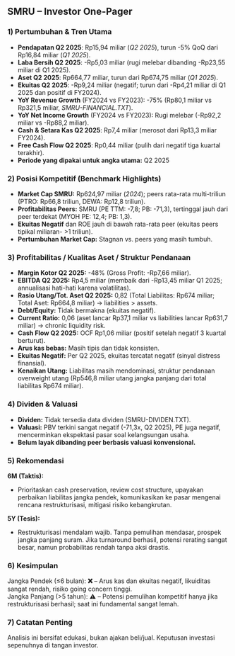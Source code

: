 ## SMRU – Investor One-Pager

### 1) Pertumbuhan & Tren Utama
- **Pendapatan Q2 2025**: Rp15,94 miliar (*Q2 2025*), turun -5% QoQ dari Rp16,84 miliar (*Q1 2025*).
- **Laba Bersih Q2 2025**: -Rp5,03 miliar (rugi melebar dibanding -Rp23,55 miliar di Q1 2025).
- **Aset Q2 2025**: Rp664,77 miliar, turun dari Rp674,75 miliar (*Q1 2025*).
- **Ekuitas Q2 2025**: -Rp9,24 miliar (negatif; turun dari -Rp4,21 miliar di Q1 2025 dan positif di FY2024).
- **YoY Revenue Growth** (FY2024 vs FY2023): -75% (Rp80,1 miliar vs Rp321,5 miliar, *SMRU-FINANCIAL.TXT*).
- **YoY Net Income Growth** (FY2024 vs FY2023): Rugi melebar (-Rp92,2 miliar vs -Rp88,2 miliar).
- **Cash & Setara Kas Q2 2025**: Rp7,4 miliar (merosot dari Rp13,3 miliar FY2024).
- **Free Cash Flow Q2 2025**: Rp0,44 miliar (pulih dari negatif tiga kuartal terakhir).
- **Periode yang dipakai untuk angka utama:** Q2 2025

### 2) Posisi Kompetitif (Benchmark Highlights)
- **Market Cap SMRU:** Rp624,97 miliar (*2024*); peers rata-rata multi-triliun (PTRO: Rp66,8 triliun, DEWA: Rp12,8 triliun).
- **Profitabilitas Peers:** SMRU (PE TTM: -7,8; PB: -71,3), tertinggal jauh dari peer terdekat (MYOH PE: 12,4; PB: 1,3).
- **Ekuitas Negatif** dan ROE jauh di bawah rata-rata peer (ekuitas peers tipikal miliaran- >1 triliun).
- **Pertumbuhan Market Cap:** Stagnan vs. peers yang masih tumbuh.

### 3) Profitabilitas / Kualitas Aset / Struktur Pendanaan
- **Margin Kotor Q2 2025:** -48% (Gross Profit: -Rp7,66 miliar).
- **EBITDA Q2 2025:** Rp4,5 miliar (membaik dari -Rp13,45 miliar Q1 2025; annualisasi hati-hati karena volatilitas).
- **Rasio Utang/Tot. Aset Q2 2025:** 0,82 (Total Liabilitas: Rp674 miliar; Total Aset: Rp664,8 miliar) -> liabilities > assets.
- **Debt/Equity:** Tidak bermakna (ekuitas negatif).
- **Current Ratio:** 0,06 (aset lancar Rp37,1 miliar vs liabilities lancar Rp631,7 miliar) → chronic liquidity risk.
- **Cash Flow Q2 2025:** OCF Rp1,06 miliar (positif setelah negatif 3 kuartal berturut).
- **Arus kas bebas:** Masih tipis dan tidak konsisten.
- **Ekuitas Negatif:** Per Q2 2025, ekuitas tercatat negatif (sinyal distress finansial).
- **Kenaikan Utang:** Liabilitas masih mendominasi, struktur pendanaan overweight utang (Rp546,8 miliar utang jangka panjang dari total liabilitas Rp674 miliar).

### 4) Dividen & Valuasi
- **Dividen:** Tidak tersedia data dividen (SMRU-DIVIDEN.TXT).
- **Valuasi:** PBV terkini sangat negatif (-71,3x, Q2 2025), PE juga negatif, mencerminkan ekspektasi pasar soal kelangsungan usaha.
- **Belum layak dibanding peer berbasis valuasi konvensional.**

### 5) Rekomendasi
**6M (Taktis):**  
- Prioritaskan cash preservation, review cost structure, upayakan perbaikan liabilitas jangka pendek, komunikasikan ke pasar mengenai rencana restrukturisasi, mitigasi risiko kebangkrutan.

**5Y (Tesis):**  
- Restrukturisasi mendalam wajib. Tanpa pemulihan mendasar, prospek jangka panjang suram. Jika turnaround berhasil, potensi rerating sangat besar, namun probabilitas rendah tanpa aksi drastis.

### 6) Kesimpulan
Jangka Pendek (≤6 bulan): **❌** – Arus kas dan ekuitas negatif, likuiditas sangat rendah, risiko going concern tinggi.  
Jangka Panjang (>5 tahun): **⚠️** – Potensi pemulihan kompetitif hanya jika restrukturisasi berhasil; saat ini fundamental sangat lemah.

### 7) Catatan Penting
Analisis ini bersifat edukasi, bukan ajakan beli/jual. Keputusan investasi sepenuhnya di tangan investor.